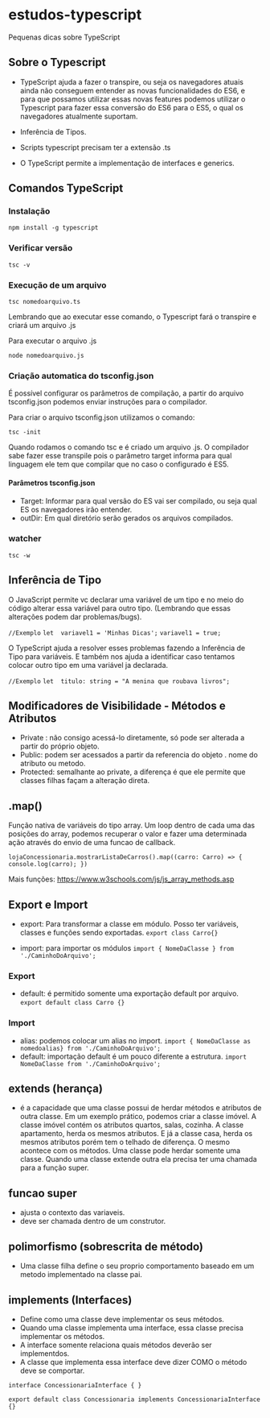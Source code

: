 # estudos-typescript
Pequenas dicas sobre TypeScript

## Sobre o Typescript

- TypeScript ajuda a fazer o transpire, ou seja os navegadores atuais ainda não conseguem entender as novas funcionalidades do ES6, e para que possamos utilizar essas novas features podemos utilizar o Typescript para fazer essa conversão do ES6 para o ES5, o qual os navegadores atualmente suportam.

- Inferência de Tipos.

- Scripts typescript precisam ter a extensão .ts

- O TypeScript permite a implementação de interfaces e generics.

## Comandos TypeScript

### Instalação
```npm install -g typescript```

### Verificar versão
```tsc -v```

### Execução de um arquivo
```tsc nomedoarquivo.ts```

Lembrando que ao executar esse comando, o Typescript fará o transpire e criará um arquivo .js

Para executar o arquivo .js

```node nomedoarquivo.js```

### Criação automatica do tsconfig.json

É possível configurar os parâmetros de compilação, a partir do arquivo tsconfig.json podemos enviar instruções para o compilador.

Para criar o arquivo tsconfig.json utilizamos o comando:

```tsc -init```

Quando rodamos o comando tsc e é criado um arquivo .js. O compilador sabe fazer esse transpile pois o parâmetro target informa para qual linguagem ele tem que compilar que no caso o configurado é ES5.

#### Parâmetros tsconfig.json

-  Target: Informar para qual versão do ES vai ser compilado, ou seja qual ES os navegadores irão entender.
-  outDir: Em qual diretório serão gerados os arquivos compilados.

### watcher
```tsc -w```

## Inferência de Tipo

O JavaScript permite vc declarar uma variável de um tipo e no meio do código alterar essa variável para outro tipo. (Lembrando que essas alterações podem dar problemas/bugs).

``` //Exemplo ```
``` let  variavel1 = 'Minhas Dicas'; ```
``` variavel1 = true; ```

O TypeScript ajuda a resolver esses problemas fazendo a Inferência de Tipo para variáveis.
E também nos ajuda a identificar caso tentamos colocar outro tipo em uma variável ja declarada.

``` //Exemplo ```
``` let  titulo: string = "A menina que roubava livros"; ```

## Modificadores de Visibilidade - Métodos e Atributos

- Private : não consigo acessá-lo diretamente, só pode ser alterada a partir do próprio objeto.
- Public: podem ser acessados a partir da referencia do objeto . nome do atributo ou metodo.
- Protected: semalhante ao private, a diferença é que ele permite que classes filhas façam a alteração direta.

## .map()

Função nativa de variáveis do tipo array.
Um loop dentro de cada uma das posições do array, podemos recuperar o valor e fazer uma determinada ação através do envio de uma funcao de callback.

``` lojaConcessionaria.mostrarListaDeCarros().map((carro: Carro) => { console.log(carro); }) ```

Mais funções: https://www.w3schools.com/js/js_array_methods.asp

## Export e Import

 - export: Para transformar a classe em módulo. Posso ter variáveis, classes e funções sendo exportadas.
 ``` export class Carro{} ```

 - import: para importar os módulos
 ```import { NomeDaClasse } from './CaminhoDoArquivo'; ```

 ### Export
- default: é permitido somente uma exportação default por arquivo.
``` export default class Carro {} ```

 ### Import
- alias: podemos colocar um alias no import.
``` import { NomeDaClasse as nomedoalias} from './CaminhoDoArquivo'; ```
- default: importação default é um pouco diferente a estrutura.
``` import NomeDaClasse from './CaminhoDoArquivo'; ```

## extends (herança)

- é a capacidade que uma classe possui de herdar métodos e atributos de outra classe.
Em um exemplo prático, podemos criar a classe imóvel.
A classe imóvel contém os atributos quartos, salas, cozinha.
A classe apartamento, herda os mesmos atributos.
E já a classe casa, herda os mesmos atributos porém tem o telhado de diferença.
O mesmo acontece com os métodos.
Uma classe pode herdar somente uma classe.
Quando uma classe extende outra ela precisa ter uma chamada para a função super.

## funcao super
- ajusta o contexto das variaveis.
- deve ser chamada dentro de um construtor.

## polimorfismo (sobrescrita de método)
- Uma classe filha define o seu proprio comportamento baseado em um metodo implementado na classe pai.

## implements (Interfaces) 
- Define como uma classe deve implementar os seus métodos.
- Quando uma classe implementa uma interface, essa classe precisa implementar os métodos.
- A interface somente relaciona quais métodos deverão ser implementdos.
- A classe que implementa essa interface deve dizer COMO o método deve se comportar.

``` interface ConcessionariaInterface { } ```

``` export default class Concessionaria implements ConcessionariaInterface {} ```







